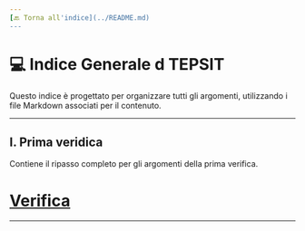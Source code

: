 ```yaml
---
[🔙 Torna all'indice](../README.md)
---
```


# 💻 Indice Generale d TEPSIT

Questo indice è progettato per organizzare tutti gli argomenti, utilizzando i file Markdown associati per il contenuto.

---

## I. Prima veridica

Contiene il ripasso completo per gli argomenti della prima verifica.

# [Verifica](Doc/Verifica_1.md)

---
